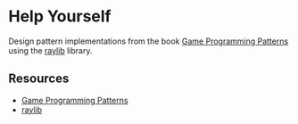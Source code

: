 # Help Yourself

Design pattern implementations from the book [Game Programming Patterns](https://gameprogrammingpatterns.com/contents.html) using the [raylib](https://github.com/raysan5/raylib) library.

## Resources

- [Game Programming Patterns](https://gameprogrammingpatterns.com/contents.html)
- [raylib](https://github.com/raysan5/raylib)
